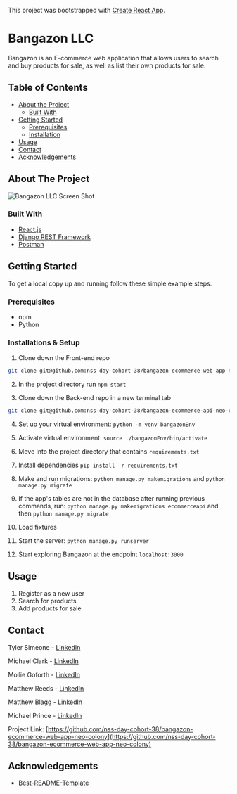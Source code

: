 This project was bootstrapped with [Create React App](https://github.com/facebook/create-react-app).

# Bangazon LLC
Bangazon is an E-commerce web application that allows users to search and buy products for sale, as well as list their own products for sale.

<!-- TABLE OF CONTENTS -->
## Table of Contents

* [About the Project](#about-the-project)
  * [Built With](#built-with)
* [Getting Started](#getting-started)
  * [Prerequisites](#prerequisites)
  * [Installation](#installation)
* [Usage](#usage)
* [Contact](#contact)
* [Acknowledgements](#acknowledgements)



<!-- ABOUT THE PROJECT -->
## About The Project

![Bangazon LLC Screen Shot](https://snipboard.io/MHrV7R.jpg)

### Built With
* [React.js](https://reactjs.org/)
* [Django REST Framework](https://www.django-rest-framework.org/)
* [Postman](https://www.postman.com/)

<!-- GETTING STARTED -->
## Getting Started

To get a local copy up and running follow these simple example steps.

### Prerequisites

* npm
* Python

### Installations & Setup

1. Clone down the Front-end repo
```sh
git clone git@github.com:nss-day-cohort-38/bangazon-ecommerce-web-app-neo-colony.git
```

2. In the project directory run `npm start`

3. Clone down the Back-end repo in a new terminal tab
```sh
git clone git@github.com:nss-day-cohort-38/bangazon-ecommerce-api-neo-colony.git
```

4. Set up your virtual environment: `python -m venv bangazonEnv`

5. Activate virtual environment: `source ./bangazonEnv/bin/activate`

6. Move into the project directory that contains `requirements.txt`

7. Install dependencies `pip install -r requirements.txt`

8. Make and run migrations: `python manage.py makemigrations` and `python manage.py migrate`

9. If the app's tables are not in the database after running previous commands, run: `python manage.py makemigrations ecommerceapi` and then `python manage.py migrate`

10. Load fixtures

11. Start the server: `python manage.py runserver`

12. Start exploring Bangazon at the endpoint `localhost:3000`


<!-- USAGE EXAMPLES -->
## Usage

1. Register as a new user
2. Search for products
3. Add products for sale


<!-- CONTACT -->
## Contact

Tyler Simeone - [LinkedIn](www.linkedin.com/in/tylerpsimeone)

Michael Clark - [LinkedIn](https://www.linkedin.com/in/michaelclarknashville/)

Mollie Goforth - [LinkedIn](https://www.linkedin.com/in/molliegoforth818/)

Matthew Reeds - [LinkedIn](https://www.linkedin.com/in/mreeds/)

Matthew Blagg - [LinkedIn](https://www.linkedin.com/in/matthew-blagg/)

Michael Prince - [LinkedIn](https://www.linkedin.com/in/michaelprince3/)

Project Link: [https://github.com/nss-day-cohort-38/bangazon-ecommerce-web-app-neo-colony](https://github.com/nss-day-cohort-38/bangazon-ecommerce-web-app-neo-colony)



<!-- ACKNOWLEDGEMENTS -->
## Acknowledgements
* [Best-README-Template](https://github.com/othneildrew/Best-README-Template)
